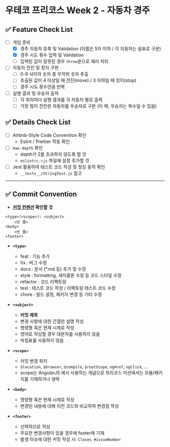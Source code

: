 # 우테코 프리코스 Week 2 - 자동차 경주

## ✅ Feature Check List

- [ ] 게임 준비
  - [x] 경주 자동차 등록 및 Validation (이름은 5자 이하 / 각 자동차는 쉼표로 구분)
  - [x] 경주 시도 횟수 입력 및 Validation
  - [ ] 입력된 값이 잘못된 경우 `throw`문으로 에러 처리
- [ ] 자동차 전진 및 정지 구현
  - [ ] 0-9 사이의 숫자 중 무작위 숫자 추출
  - [ ] 추출된 값이 4 이상일 때 전진(move) / 3 이하일 때 정지(stop)
  - [ ] 경주 시도 횟수만큼 반복
- [ ] 실행 결과 및 우승자 출력
  - [ ] 각 회차마다 실행 결과를 각 자동차 별로 출력
  - [ ] 가장 많이 전진한 자동차를 우승자로 구분 (이 때, 우승자는 복수일 수 있음)

## ✅ Details Check List

- [ ] Airbnb-Style Code Convention 확인
  - Eslint / Prettier 작동 확인
- [ ] `max-depth` 확인
  - depth가 2를 초과하지 않도록 할 것
  - `eslintrc.cjs` 파일에 설정 추가할 것
- [ ] Jest 활용하여 테스트 코드 작성 및 정상 동작 확인 
  - `__tests__/StringTest.js` 참고

---

## ✅ Commit Convention
- **[커밋 컨벤션](https://gist.github.com/stephenparish/9941e89d80e2bc58a153) 확인할 것**
```
<type>(<scope>): <subject>
    <빈 줄>
<body>
    <빈 줄>
<footer>
```

- **`<type>`**
  - feat : 기능 추가
  - fix : 버그 수정
  - docs : 문서 (*.md 등) 추가 및 수정
  - style : formatting, 세미콜론 수정 등 코드 스타일 수정
  - refactor : 코드 리팩토링
  - test : 테스트 코드 작성 / 리팩토링 테스트 코드 수정
  - chore : 빌드 설정, 패키지 변경 등 기타 수정

- **`<subject>`**
  - **커밋 제목**
  - 변경 사항에 대한 간결한 설명 작성
  - 명령형 혹은 현재 시제로 작성
  - 영어로 작성할 경우 대문자를 사용하지 않음
  - 마침표를 사용하지 않음

- **`<scope>`**
  - 커밋 변경 위치
  - `$location`, `$browser`, `$compile`, `$rootScope`, `ngHref`, `ngClick`, ...
  - scope는 AngularJS 에서 사용하는 개념으로 프리코스 미션에서는 모듈/패키지를 기재하거나 생략

- **`<body>`**
  - 명령형 혹은 현재 시제로 작성
  - 변경된 내용에 대해 이전 코드와 비교하여 변경점 작성

- **`<footer>`**
  - 선택적으로 작성
  - 주요한 변경사항이 있을 경우에 footer에 기재
  - 발생 이슈에 대한 커밋 작성 시: `Closes #issueNumber`